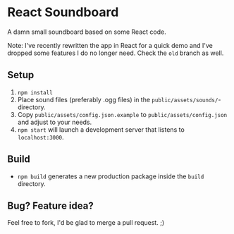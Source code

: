 React Soundboard
================

A damn small soundboard based on some React code.

Note: I've recently rewritten the app in React for a quick demo and I've
dropped some features I do no longer need. Check the `old` branch as well.

Setup
-----

1. `npm install`
2. Place sound files (preferably .ogg files) in the `public/assets/sounds/`-directory.
3. Copy `public/assets/config.json.example` to `public/assets/config.json` and adjust to your needs.
4. `npm start` will launch a development server that listens to `localhost:3000`.

Build
-----

* `npm build` generates a new production package inside the `build` directory.

Bug? Feature idea?
------------------

Feel free to fork, I'd be glad to merge a pull request. ;)
